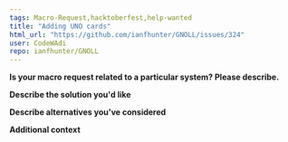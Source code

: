 ```yaml
---
tags: Macro-Request,hacktoberfest,help-wanted
title: "Adding UNO cards"
html_url: "https://github.com/ianfhunter/GNOLL/issues/324"
user: CodeWAdi
repo: ianfhunter/GNOLL
---
```


**Is your macro request related to a particular system? Please describe.**
<!-- A clear and concise description of what the problem is. Ex. I'm always frustrated when [...] -->

**Describe the solution you'd like**
<!-- A clear and concise description of what you want to happen. -->

**Describe alternatives you've considered**
<!-- A clear and concise description of any alternative solutions or features you've considered. -->

**Additional context**
<!-- Add any other context or screenshots about the feature request here. -->
